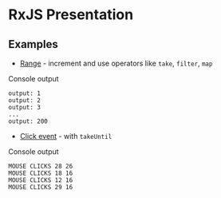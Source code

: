 # RxJS Presentation

## Examples

- [Range](src/range.html) - increment and use operators like `take`, `filter`, `map`

Console output

```console
output: 1
output: 2
output: 3
...
output: 200
```

- [Click event](src/click.html) - with `takeUntil`

Console output

```console
MOUSE CLICKS 28 26
MOUSE CLICKS 18 16
MOUSE CLICKS 12 16
MOUSE CLICKS 29 16
```
